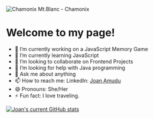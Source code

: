 ![Chamonix](https://user-images.githubusercontent.com/53842436/118855290-e8e81200-b8d5-11eb-9816-ae4259debd50.jpg)
Mt.Blanc - Chamonix

# Welcome to my page!


- 🔭 I’m currently working on a JavaScript Memory Game
- 🌱 I’m currently learning JavaScript
- 👯 I’m looking to collaborate on Frontend Projects
- 🤔 I’m looking for help with Java programming
- 💬 Ask me about anything
- 📫 How to reach me: LinkedIn: [Joan Amudu](www.linkedin.com/in/joan-amudu)
- 😄 Pronouns: She/Her
- ⚡ Fun fact: I love traveling.

[![Joan's current GitHub stats](https://github-readme-stats.vercel.app/api?username=Joan-Amudu)](https://github.com/Joan-Amudu/github-readme-stats)

